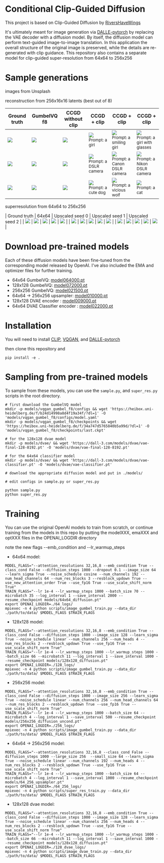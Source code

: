 # Conditional Clip-Guided Diffusion

This project is based on Clip-Guided Diffusion by [RiversHaveWings](https://twitter.com/RiversHaveWings)

It's ultimately meant for image generation via [DALLE-pytorch](https://github.com/lucidrains/DALLE-pytorch/) by replacing the VAE decoder with a diffusion model. By itself, the diffusion model can perform text-guided image-to-image translation. In this application the overall structure of the original image is preserved, while the details are re-generated with clip guidance. This repository also contains a separate model for clip-guided super-resolution from 64x64 to 256x256

# Sample generations

images from Unsplash

reconstruction from 256x16x16 latents (best out of 8)

| Ground truth | GumbelVQ f8 | CCGD without clip | CCGD + clip | CCGD + clip | CCGD + clip |
| --- | --- | --- | --- | --- | --- |
| <img src="./images/1-ground.png"></img> | <img src="./images/1-gumbel.png"></img> | <img src="./images/1-ccgd-noclip.png"></img> | <img src="./images/1-ccgd-clip-1.png"></img><br /><sub>Prompt: a girl</sub> | <img src="./images/1-ccgd-clip-2.png"></img><br /><sub>Prompt: a smiling girl</sub> | <img src="./images/1-ccgd-clip-3.png"></img><br /><sub>Prompt: a girl with glasses</sub> |
| <img src="./images/2-ground.png"></img> | <img src="./images/2-gumbel.png"></img> | <img src="./images/2-ccgd-noclip.png"></img> | <img src="./images/2-ccgd-clip-1.png"></img><br /><sub>Prompt: a DSLR camera</sub> | <img src="./images/2-ccgd-clip-2.png"></img><br /><sub>Prompt: a Canon DSLR camera</sub> | <img src="./images/2-ccgd-clip-3.png"></img><br /><sub>Prompt: a Nikon DSLR camera </sub> |
| <img src="./images/3-ground.png"></img> | <img src="./images/3-gumbel.png"></img> | <img src="./images/3-ccgd-noclip.png"></img> | <img src="./images/3-ccgd-clip-1.png"></img><br /><sub>Prompt: a cute dog</sub> | <img src="./images/3-ccgd-clip-2.png"></img><br /><sub>Prompt: a vicious wolf</sub> | <img src="./images/3-ccgd-clip-3.png"></img><br /><sub>Prompt: a cat </sub> |

superresolution from 64x64 to 256x256

| Ground truth | 64x64 | Upscaled seed 0 | Upscaled seed 1 | Upscaled seed 2 |
| <img src="./images/1-ground.png"></img> | <img src="./images/1-64x64.png"></img> | <img src="./images/1-upscaled-1.png"></img> | <img src="./images/1-upscaled-2.png"></img> | <img src="./images/1-upscaled-3.png"></img> |
| <img src="./images/2-ground.png"></img> | <img src="./images/2-64x64.png"></img> | <img src="./images/2-upscaled-1.png"></img> | <img src="./images/2-upscaled-2.png"></img> | <img src="./images/2-upscaled-3.png"></img> |
| <img src="./images/3-ground.png"></img> | <img src="./images/3-64x64.png"></img> | <img src="./images/3-upscaled-1.png"></img> | <img src="./images/3-upscaled-2.png"></img> | <img src="./images/3-upscaled-3.png"></img> |

# Download pre-trained models

Each of these diffusion models have been fine-tuned from the corresponding model released by OpenAI. I've also included the EMA and optimizer files for further training.

 * 64x64 GumbelVQ: [model064000.pt](https://dall-3.com/models/guided-diffusion/64/)
 * 128x128 GumbelVQ: [model072000.pt](https://dall-3.com/models/guided-diffusion/128/)
 * 256x256 GumbelVQ: [model021500.pt](https://dall-3.com/models/guided-diffusion/256/)
 * 64x64 -&gt; 256x256 upsampler: [model010000.pt](https://dall-3.com/models/guided-diffusion/64_256/)
 * 128x128 DVAE encoder : [model009000.pt](https://dall-3.com/models/guided-diffusion/128dvae/)
 * 64x64 DVAE Classifier encoder : [model022000.pt](https://dall-3.com/models/guided-diffusion/64dvae/)

# Installation

You will need to install [CLIP](https://github.com/openai/CLIP), [VQGAN](https://github.com/CompVis/taming-transformers), and [DALLE-pytorch](https://github.com/lucidrains/DALLE-pytorch/)

then clone this repository and
```
pip install -e .
```

# Sampling from pre-trained models

To sample from these models, you can use the `sample.py`, and `super_res.py` scripts in the root directory.


```
# first download the GumbelVQ model
mkdir -p models/vqgan_gumbel_f8/configs && wget 'https://heibox.uni-heidelberg.de/f/b24d14998a8d4f19a34f/?dl=1' -O 'models/vqgan_gumbel_f8/configs/model.yaml' 
mkdir -p models/vqgan_gumbel_f8/checkpoints && wget 'https://heibox.uni-heidelberg.de/f/34a747d5765840b5a99d/?dl=1' -O 'models/vqgan_gumbel_f8/checkpoints/last.ckpt' 

# for the 128x128 dvae model
mkdir -p models/dvae/ && wget 'https://dall-3.com/models/dvae/vae-final-128-8192.pt' -O 'models/dvae/vae-final-128-8192.pt' 

# for the 64x64 classifier model
mkdir -p models/dvae/ && wget 'https://dall-3.com/models/dvae/vae-classifier.pt' -O 'models/dvae/vae-classifier.pt' 

# download the appropriate diffusion model and put in ./models/

# edit configs in sample.py or super_res.py

python sample.py
python super_res.py
```

# Training

You can use the original OpenAI models to train from scratch, or continue training from the models in this repo by putting the modelXXX, emaXXX and optXXX files in the OPENAI_LOGDIR directory

note the new flags --emb_condition and --lr_warmup_steps


 * 64x64 model:

```
MODEL_FLAGS="--attention_resolutions 32,16,8 --emb_condition True --class_cond False --diffusion_steps 1000 --dropout 0.1 --image_size 64 --learn_sigma True --noise_schedule cosine --num_channels 192 --num_head_channels 64 --num_res_blocks 3 --resblock_updown True --use_new_attention_order True --use_fp16 True --use_scale_shift_norm True"
TRAIN_FLAGS="--lr 1e-4 --lr_warmup_steps 1000 --batch_size 70 --microbatch 35 --log_interval 1 --save_interval 2000 --resume_checkpoint models/64x64_diffusion.pt"
export OPENAI_LOGDIR=./64_logs/
mpiexec -n 4 python scripts/image_gumbel_train.py --data_dir ./path/to/data/ $MODEL_FLAGS $TRAIN_FLAGS
```

 * 128x128 model:

```
MODEL_FLAGS="--attention_resolutions 32,16,8 --emb_condition True --class_cond False --diffusion_steps 1000 --image_size 128 --learn_sigma True --noise_schedule linear --num_channels 256 --num_heads 4 --num_res_blocks 2 --resblock_updown True --use_fp16 True --use_scale_shift_norm True"
TRAIN_FLAGS="--lr 1e-4 --lr_warmup_steps 1000 --lr_warmup_steps 1000 --batch_size 66 --microbatch 11 --log_interval 1 --save_interval 1000 --resume_checkpoint models/128x128_diffusion.pt"
export OPENAI_LOGDIR=./128_logs/
mpiexec -n 4 python scripts/image_gumbel_train.py --data_dir ./path/to/data/ $MODEL_FLAGS $TRAIN_FLAGS
```

 * 256x256 model:

```
MODEL_FLAGS="--attention_resolutions 32,16,8 --emb_condition True --class_cond False --diffusion_steps 1000 --image_size 256 --learn_sigma True --noise_schedule linear --num_channels 256 --num_head_channels 64 --num_res_blocks 2 --resblock_updown True --use_fp16 True --use_scale_shift_norm True"
TRAIN_FLAGS="--lr 1e-4 --lr_warmup_steps 1000 --batch_size 64 --microbatch 4 --log_interval 1 --save_interval 500 --resume_checkpoint models/256x256_diffusion_uncond.pt"
export OPENAI_LOGDIR=./256_logs/
mpiexec -n 4 python scripts/image_gumbel_train.py --data_dir ./path/to/data/ $MODEL_FLAGS $TRAIN_FLAGS
```

 * 64x64 -&gt; 256x256 model:

```
MODEL_FLAGS="--attention_resolutions 32,16,8 --class_cond False --diffusion_steps 1000 --large_size 256  --small_size 64 --learn_sigma True --noise_schedule linear --num_channels 192 --num_heads 4 --num_res_blocks 2 --resblock_updown True --use_fp16 True --use_scale_shift_norm True"
TRAIN_FLAGS="--lr 1e-4 --lr_warmup_steps 1000 --batch_size 64 --microbatch 4 --log_interval 1 --save_interval 1000 --resume_checkpoint models/64_256_upsampler.pt"
export OPENAI_LOGDIR=./64_256_logs/
mpiexec -n 4 python scripts/super_res_train.py --data_dir ./path/to/data/ $MODEL_FLAGS $TRAIN_FLAGS
```

 * 128x128 dvae model:

```
MODEL_FLAGS="--attention_resolutions 32,16,8 --emb_condition True --class_cond False --diffusion_steps 1000 --image_size 128 --learn_sigma True --noise_schedule linear --num_channels 256 --num_heads 4 --num_res_blocks 2 --resblock_updown True --use_fp16 True --use_scale_shift_norm True"
TRAIN_FLAGS="--lr 1e-4 --lr_warmup_steps 1000 --lr_warmup_steps 1000 --batch_size 66 --microbatch 11 --log_interval 1 --save_interval 1000 --resume_checkpoint models/128x128_diffusion.pt"
export OPENAI_LOGDIR=./128_dvae_logs/
mpiexec -n 4 python scripts/image_dvae_train.py --data_dir ./path/to/data/ $MODEL_FLAGS $TRAIN_FLAGS
```
